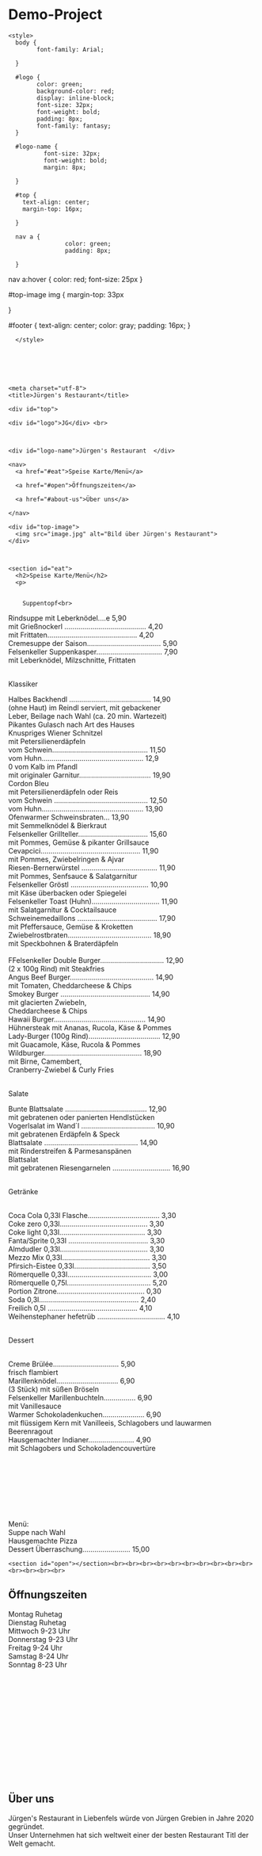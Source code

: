 # Demo-Project



<html lang="de" dir="ltr">

  <head>

    <style>
      body {
            font-family: Arial;

      }

      #logo {
            color: green;
            background-color: red;
            display: inline-block;
            font-size: 32px;
            font-weight: bold;
            padding: 8px;
            font-family: fantasy;
      }

      #logo-name {
              font-size: 32px;
              font-weight: bold;
              margin: 8px;

      }

      #top {
        text-align: center;
        margin-top: 16px;

      }

      nav a {
                    color: green;
                    padding: 8px;

      }
nav a:hover {
            color: red;
            font-size: 25px
}

#top-image img {
                margin-top: 33px

}



#footer {
        text-align: center;
        color: gray;
        padding: 16px;
}


      </style>






    <meta charset="utf-8">
    <title>Jürgen's Restaurant</title>
  </head>
  <body>

    <div id="top">

    <div id="logo">JG</div> <br>



    <div id="logo-name">Jürgen's Restaurant  </div>

    <nav>
      <a href="#eat">Speise Karte/Menü</a>

      <a href="#open">Öffnungszeiten</a>

      <a href="#about-us">Über uns</a>

    </nav>

    <div id="top-image">
      <img src="image.jpg" alt="Bild über Jürgen's Restaurant">
    </div>



    <section id="eat">
      <h2>Speise Karte/Menü</h2>
      <p>


        Suppentopf<br>

Rindsuppe mit Leberknödel....e 5,90<br>
mit Grießnockerl ......................................... 4,20<br>
mit Frittaten............................................. 4,20<br>
Cremesuppe der Saison..................................... 5,90<br>
Felsenkeller Suppenkasper................................. 7,90<br>
mit Leberknödel, Milzschnitte, Frittaten<br><br>

Klassiker<br>

Halbes Backhendl ......................................... 14,90<br>
(ohne Haut) im Reindl serviert, mit gebackener<br>
Leber, Beilage nach Wahl (ca. 20 min. Wartezeit)<br>
Pikantes Gulasch nach Art des Hauses<br>
Knuspriges Wiener Schnitzel<br>
mit Petersilienerdäpfeln<br>
vom Schwein................................................ 11,50<br>
vom Huhn................................................... 12,9<br>0
vom Kalb im Pfandl<br>
mit originaler Garnitur.................................... 19,90<br>
Cordon Bleu<br>
mit Petersilienerdäpfeln oder Reis<br>
vom Schwein ............................................... 12,50<br>
vom Huhn................................................... 13,90<br>
Ofenwarmer Schweinsbraten... 13,90<br>
mit Semmelknödel & Bierkraut<br>
Felsenkeller Grillteller................................... 15,60<br>
mit Pommes, Gemüse & pikanter Grillsauce<br>
Cevapcici.................................................. 11,90<br>
mit Pommes, Zwiebelringen & Ajvar<br>
Riesen-Bernerwürstel ...................................... 11,90<br>
mit Pommes, Senfsauce & Salatgarnitur<br>
Felsenkeller Gröstl ....................................... 10,90<br>
mit Käse überbacken oder Spiegelei<br>
Felsenkeller Toast (Huhn).................................. 11,90<br>
mit Salatgarnitur & Cocktailsauce<br>
Schweinemedaillons ........................................ 17,90<br>
mit Pfeffersauce, Gemüse & Kroketten<br>
Zwiebelrostbraten.......................................... 18,90<br>
mit Speckbohnen & Braterdäpfeln<br><br>
FFelsenkeller Double Burger................................ 12,90<br>
(2 x 100g Rind) mit Steakfries<br>
Angus Beef Burger.......................................... 14,90<br>
mit Tomaten, Cheddarcheese & Chips<br>
Smokey Burger ............................................. 14,90<br>
mit glacierten Zwiebeln,<br>
Cheddarcheese & Chips<br>
Hawaii Burger.............................................. 14,90<br>
Hühnersteak mit Ananas, Rucola, Käse & Pommes<br>
Lady-Burger (100g Rind).................................... 12,90<br>
mit Guacamole, Käse, Rucola & Pommes<br>
Wildburger................................................. 18,90<br>
mit Birne, Camembert,<br>
Cranberry-Zwiebel & Curly Fries<br><br>

Salate<br>

Bunte Blattsalate ......................................... 12,90<br>
mit gebratenen oder panierten Hendlstücken<br>
Vogerlsalat im Wand´l ..................................... 10,90<br>
mit gebratenen Erdäpfeln & Speck<br>
Blattsalate ............................................... 14,90<br>
mit Rinderstreifen & Parmesanspänen<br>
Blattsalat<br>
mit gebratenen Riesengarnelen ............................. 16,90<br><br>

Getränke<br><br>

Coca Cola 0,33l Flasche.................................... 3,30<br>
Coke zero 0,33l............................................ 3,30<br>
Coke light 0,33l........................................... 3,30<br>
Fanta/Sprite 0,33l ........................................ 3,30<br>
Almdudler 0,33l............................................ 3,30<br>
Mezzo Mix 0,33l............................................ 3,30<br>
Pfirsich-Eistee 0,33l...................................... 3,50<br>
Römerquelle 0,33l.......................................... 3,00<br>
Römerquelle 0,75l.......................................... 5,20<br>
Portion Zitrone............................................ 0,30<br>
Soda 0,3l.................................................. 2,40<br>
Freilich 0,5l ............................................. 4,10<br>
Weihenstephaner hefetrüb .................................. 4,10<br><br>

Dessert<br><br>

Creme Brülée................................. 5,90<br>
frisch flambiert<br>
Marillenknödel............................... 6,90<br>
(3 Stück) mit süßen Bröseln<br>
Felsenkeller Marillenbuchteln................ 6,90<br>
mit Vanillesauce<br>
Warmer Schokoladenkuchen..................... 6,90<br>
mit flüssigem Kern mit Vanilleeis,
Schlagobers und lauwarmen Beerenragout<br>
Hausgemachter Indianer....................... 4,90<br>
mit Schlagobers und Schokoladencouvertüre<br><br><br><br><br><br><br><br><br>
Menü:<br>
Suppe nach Wahl<br>
Hausgemachte Pizza<br>
Dessert Überraschung........................ 15,00<br>


    <section id="open"></section><br><br><br><br><br><br><br><br><br><br><br><br><br><br>
<h2><b>Öffnungszeiten</b></h2>
<p>Montag         Ruhetag<br>
Dienstag          Ruhetag<br>
Mittwoch          9-23 Uhr<br>
Donnerstag        9-23 Uhr<br>
Freitag           9-24 Uhr<br>
Samstag           8-24 Uhr<br>
Sonntag           8-23 Uhr<br><br><br><br><br><br><br><br><br><br><br><br><br><br></p>
    <section id="about-us"></section>
<h2><b>Über uns</b></h2>
Jürgen's Restaurant in Liebenfels würde von Jürgen Grebien in Jahre 2020 gegründet.<br>
Unser Unternehmen hat sich weltweit einer der besten Restaurant Titl der Welt gemacht.<br><br><br><br><br><br><br><br><br><br><br><br><br><br></p>
  <div id="footer">
          Copyright 2020 | Jürgen Grebien


